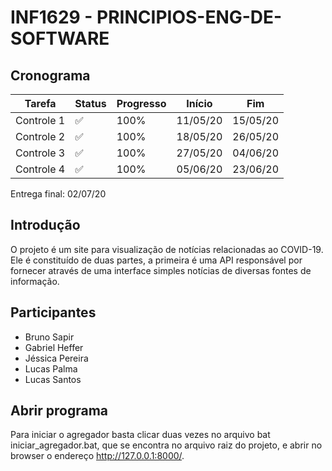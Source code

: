 # INF1629 - PRINCIPIOS-ENG-DE-SOFTWARE

## Cronograma
Tarefa | Status | Progresso | Início | Fim
------ | ------ | --------- | ------ | ----
Controle 1 | :white_check_mark: | 100% | 11/05/20 | 15/05/20
Controle 2 | :white_check_mark: | 100% | 18/05/20 | 26/05/20
Controle 3 | :white_check_mark: | 100% | 27/05/20 | 04/06/20
Controle 4 | :white_check_mark: | 100% | 05/06/20 | 23/06/20

Entrega final: 02/07/20


## Introdução
O projeto é um site para visualização de notícias relacionadas ao COVID-19. 
Ele é constituído de duas partes, a primeira é uma API responsável por fornecer através de uma interface simples notícias de diversas fontes de informação.

## Participantes
* Bruno Sapir
* Gabriel Heffer
* Jéssica Pereira
* Lucas Palma
* Lucas Santos

## Abrir programa
Para iniciar o agregador basta clicar duas vezes no arquivo bat iniciar_agregador.bat, que se encontra no arquivo raiz do projeto, e abrir no browser o endereço http://127.0.0.1:8000/.
